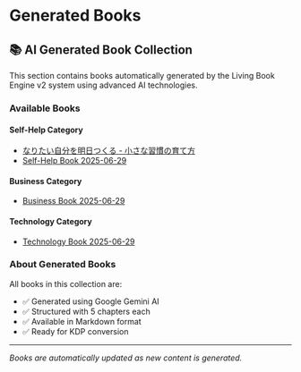 # Generated Books

## 📚 AI Generated Book Collection

This section contains books automatically generated by the Living Book Engine v2 system using advanced AI technologies.

### Available Books

#### Self-Help Category
- [なりたい自分を明日つくる - 小さな習慣の育て方](./self-help-naritai-wo-tsukuru-sana-no-te-2025-07-10/)
- [Self-Help Book 2025-06-29](./self-help-2025-06-29/)

#### Business Category  
- [Business Book 2025-06-29](./business-2025-06-29/)

#### Technology Category
- [Technology Book 2025-06-29](./technology-2025-06-29/)

### About Generated Books

All books in this collection are:
- ✅ Generated using Google Gemini AI
- ✅ Structured with 5 chapters each
- ✅ Available in Markdown format
- ✅ Ready for KDP conversion

---

*Books are automatically updated as new content is generated.*